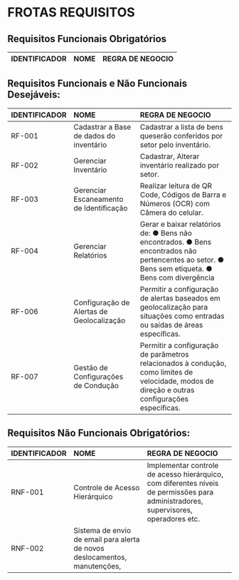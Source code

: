 # FROTAS REQUISITOS

## Requisitos Funcionais Obrigatórios
| IDENTIFICADOR | NOME | REGRA DE NEGOCIO |
:---|:---|:---|

## Requisitos Funcionais e Não Funcionais Desejáveis:
| IDENTIFICADOR | NOME | REGRA DE NEGOCIO |
:---|:---|:---|
|RF-001 | Cadastrar a Base de dados do inventário  |   Cadastrar a lista de bens queserão conferidos por setor pelo inventário.
|RF-002 | Gerenciar Inventário  |   Cadastrar, Alterar inventário realizado por setor.
|RF-003 | Gerenciar Escaneamento de Identificação  |   Realizar leitura de QR Code, Códigos de Barra e Números (OCR) com Câmera do celular.
|RF-004 | Gerenciar Relatórios  |   Gerar e baixar relatórios de: ● Bens não encontrados. ● Bens encontrados não pertencentes ao setor. ● Bens sem etiqueta. ● Bens com divergência
|RF-006 | Configuração de Alertas de Geolocalização  |   Permitir a configuração de alertas baseados em geolocalização para situações como entradas ou saídas de áreas específicas.
|RF-007 | Gestão de Configurações de Condução  |   Permitir a configuração de parâmetros relacionados à condução, como limites de velocidade, modos de direção e outras configurações específicas.

## Requisitos Não Funcionais Obrigatórios:
| IDENTIFICADOR | NOME | REGRA DE NEGOCIO |
:---|:---|:---|
|RNF-001 | Controle de Acesso Hierárquico  |   Implementar controle de acesso hierárquico, com diferentes níveis de permissões para administradores, supervisores, operadores etc.
|RNF-002 | Sistema de envio de email para alerta de novos deslocamentos, manutenções, 

